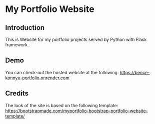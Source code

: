 # My Portfolio Website

## Introduction
This is Website for my portfolio projects served by Python with Flask framework.

## Demo
You can check-out the hosted website at the following:
https://bence-konnyu-portfolio.onrender.com

## Credits
The look of the site is based on the following template:
https://bootstrapmade.com/myportfolio-bootstrap-portfolio-website-template/

